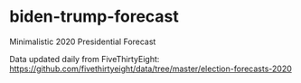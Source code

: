 # biden-trump-forecast

Minimalistic 2020 Presidential Forecast

Data updated daily from FiveThirtyEight: https://github.com/fivethirtyeight/data/tree/master/election-forecasts-2020
